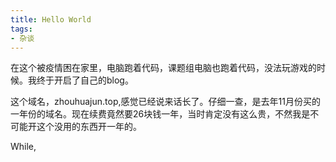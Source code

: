 ```yaml
---
title: Hello World
tags:
- 杂谈
---
```


在这个被疫情困在家里，电脑跑着代码，课题组电脑也跑着代码，没法玩游戏的时候。我终于开启了自己的blog。

这个域名，zhouhuajun.top,感觉已经说来话长了。仔细一查，是去年11月份买的一年份的域名。现在续费竟然要26块钱一年，当时肯定没有这么贵，不然我是不可能开这个没用的东西开一年的。

While,
